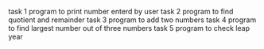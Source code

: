 task 1  program to print number enterd by user
task 2  program to find quotient and remainder
task 3  program to add two numbers
task 4  program to find largest number out of three numbers
task 5  program to check leap year

